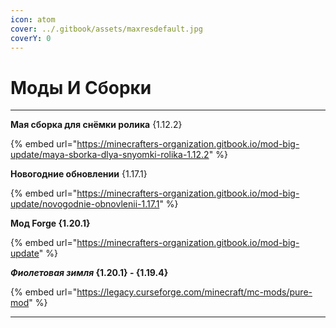 ```yaml
---
icon: atom
cover: ../.gitbook/assets/maxresdefault.jpg
coverY: 0
---
```


# Моды И Сборки



***

**Мая сборка для снёмки ролика** {1.12.2}

{% embed url="https://minecrafters-organization.gitbook.io/mod-big-update/maya-sborka-dlya-snyomki-rolika-1.12.2" %}

**Новогодние обновлении** {1.17.1}

{% embed url="https://minecrafters-organization.gitbook.io/mod-big-update/novogodnie-obnovlenii-1.17.1" %}

**Мод Forge {1.20.1}**

{% embed url="https://minecrafters-organization.gitbook.io/mod-big-update" %}

_**Фиолетовая зимля**_**&#x20;{1.20.1} - {1.19.4}**

{% embed url="https://legacy.curseforge.com/minecraft/mc-mods/pure-mod" %}

***
